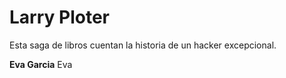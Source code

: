 # Larry Ploter

Esta saga de libros cuentan la historia de un hacker excepcional.

**Eva Garcia**
Eva
